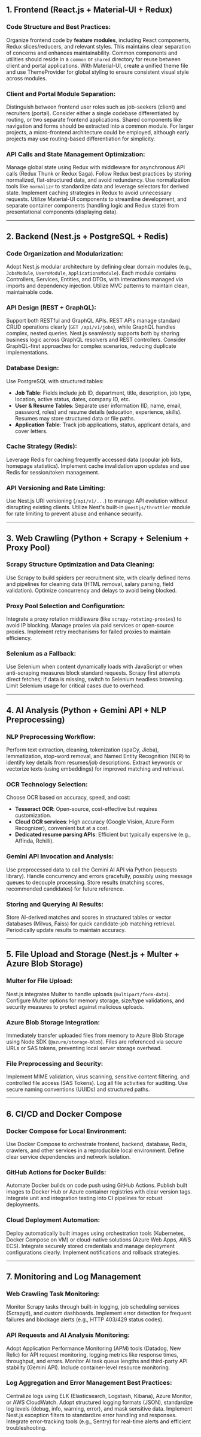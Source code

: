 ## 1. Frontend (React.js + Material-UI + Redux)

### Code Structure and Best Practices:
Organize frontend code by **feature modules**, including React components, Redux slices/reducers, and relevant styles. This maintains clear separation of concerns and enhances maintainability. Common components and utilities should reside in a `common` or `shared` directory for reuse between client and portal applications. With Material-UI, create a unified theme file and use ThemeProvider for global styling to ensure consistent visual style across modules.

### Client and Portal Module Separation:
Distinguish between frontend user roles such as job-seekers (client) and recruiters (portal). Consider either a single codebase differentiated by routing, or two separate frontend applications. Shared components like navigation and forms should be extracted into a common module. For larger projects, a micro-frontend architecture could be employed, although early projects may use routing-based differentiation for simplicity.

### API Calls and State Management Optimization:
Manage global state using Redux with middleware for asynchronous API calls (Redux Thunk or Redux Saga). Follow Redux best practices by storing normalized, flat-structured data, and avoid redundancy. Use normalization tools like `normalizr` to standardize data and leverage selectors for derived state. Implement caching strategies in Redux to avoid unnecessary requests. Utilize Material-UI components to streamline development, and separate container components (handling logic and Redux state) from presentational components (displaying data).

---

## 2. Backend (Nest.js + PostgreSQL + Redis)

### Code Organization and Modularization:
Adopt Nest.js modular architecture by defining clear domain modules (e.g., `JobsModule`, `UsersModule`, `ApplicationsModule`). Each module contains Controllers, Services, Entities, and DTOs, with interactions managed via imports and dependency injection. Utilize MVC patterns to maintain clean, maintainable code.

### API Design (REST + GraphQL):
Support both RESTful and GraphQL APIs. REST APIs manage standard CRUD operations clearly (`GET /api/v1/jobs`), while GraphQL handles complex, nested queries. Nest.js seamlessly supports both by sharing business logic across GraphQL resolvers and REST controllers. Consider GraphQL-first approaches for complex scenarios, reducing duplicate implementations.

### Database Design:
Use PostgreSQL with structured tables:
- **Job Table**: Fields include job ID, department, title, description, job type, location, active status, dates, company ID, etc.
- **User & Resume Tables**: Separate user information (ID, name, email, password, roles) and resume details (education, experience, skills). Resumes may store structured data or file paths.
- **Application Table**: Track job applications, status, applicant details, and cover letters.

### Cache Strategy (Redis):
Leverage Redis for caching frequently accessed data (popular job lists, homepage statistics). Implement cache invalidation upon updates and use Redis for session/token management.

### API Versioning and Rate Limiting:
Use Nest.js URI versioning (`/api/v1/...`) to manage API evolution without disrupting existing clients. Utilize Nest's built-in `@nestjs/throttler` module for rate limiting to prevent abuse and enhance security.

---

## 3. Web Crawling (Python + Scrapy + Selenium + Proxy Pool)

### Scrapy Structure Optimization and Data Cleaning:
Use Scrapy to build spiders per recruitment site, with clearly defined items and pipelines for cleaning data (HTML removal, salary parsing, field validation). Optimize concurrency and delays to avoid being blocked.

### Proxy Pool Selection and Configuration:
Integrate a proxy rotation middleware (like `scrapy-rotating-proxies`) to avoid IP blocking. Manage proxies via paid services or open-source proxies. Implement retry mechanisms for failed proxies to maintain efficiency.

### Selenium as a Fallback:
Use Selenium when content dynamically loads with JavaScript or when anti-scraping measures block standard requests. Scrapy first attempts direct fetches; if data is missing, switch to Selenium headless browsing. Limit Selenium usage for critical cases due to overhead.

---

## 4. AI Analysis (Python + Gemini API + NLP Preprocessing)

### NLP Preprocessing Workflow:
Perform text extraction, cleaning, tokenization (spaCy, Jieba), lemmatization, stop-word removal, and Named Entity Recognition (NER) to identify key details from resumes/job descriptions. Extract keywords or vectorize texts (using embeddings) for improved matching and retrieval.

### OCR Technology Selection:
Choose OCR based on accuracy, speed, and cost:
- **Tesseract OCR**: Open-source, cost-effective but requires customization.
- **Cloud OCR services**: High accuracy (Google Vision, Azure Form Recognizer), convenient but at a cost.
- **Dedicated resume parsing APIs**: Efficient but typically expensive (e.g., Affinda, Rchilli).

### Gemini API Invocation and Analysis:
Use preprocessed data to call the Gemini AI API via Python (requests library). Handle concurrency and errors gracefully, possibly using message queues to decouple processing. Store results (matching scores, recommended candidates) for future reference.

### Storing and Querying AI Results:
Store AI-derived matches and scores in structured tables or vector databases (Milvus, Faiss) for quick candidate-job matching retrieval. Periodically update results to maintain accuracy.

---

## 5. File Upload and Storage (Nest.js + Multer + Azure Blob Storage)

### Multer for File Upload:
Nest.js integrates Multer to handle uploads (`multipart/form-data`). Configure Multer options for memory storage, size/type validations, and security measures to protect against malicious uploads.

### Azure Blob Storage Integration:
Immediately transfer uploaded files from memory to Azure Blob Storage using Node SDK (`@azure/storage-blob`). Files are referenced via secure URLs or SAS tokens, preventing local server storage overhead.

### File Preprocessing and Security:
Implement MIME validation, virus scanning, sensitive content filtering, and controlled file access (SAS Tokens). Log all file activities for auditing. Use secure naming conventions (UUIDs) and structured paths.

---

## 6. CI/CD and Docker Compose

### Docker Compose for Local Environment:
Use Docker Compose to orchestrate frontend, backend, database, Redis, crawlers, and other services in a reproducible local environment. Define clear service dependencies and network isolation.

### GitHub Actions for Docker Builds:
Automate Docker builds on code push using GitHub Actions. Publish built images to Docker Hub or Azure container registries with clear version tags. Integrate unit and integration testing into CI pipelines for robust deployments.

### Cloud Deployment Automation:
Deploy automatically built images using orchestration tools (Kubernetes, Docker Compose on VM) or cloud-native solutions (Azure Web Apps, AWS ECS). Integrate securely stored credentials and manage deployment configurations clearly. Implement notifications and rollback strategies.

---

## 7. Monitoring and Log Management

### Web Crawling Task Monitoring:
Monitor Scrapy tasks through built-in logging, job scheduling services (Scrapyd), and custom dashboards. Implement error detection for frequent failures and blockage alerts (e.g., HTTP 403/429 status codes).

### API Requests and AI Analysis Monitoring:
Adopt Application Performance Monitoring (APM) tools (Datadog, New Relic) for API request monitoring, logging metrics like response times, throughput, and errors. Monitor AI task queue lengths and third-party API stability (Gemini API). Include container-level resource monitoring.

### Log Aggregation and Error Management Best Practices:
Centralize logs using ELK (Elasticsearch, Logstash, Kibana), Azure Monitor, or AWS CloudWatch. Adopt structured logging formats (JSON), standardize log levels (debug, info, warning, error), and mask sensitive data. Implement Nest.js exception filters to standardize error handling and responses. Integrate error-tracking tools (e.g., Sentry) for real-time alerts and efficient troubleshooting.
